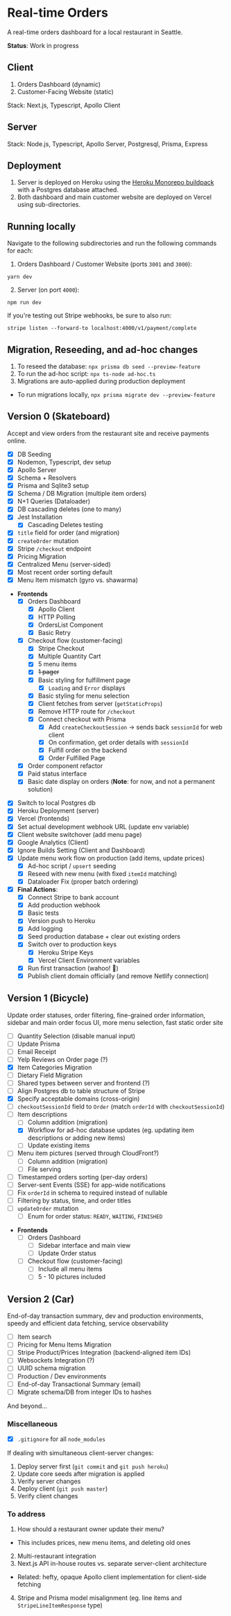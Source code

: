 # Real-time Orders

A real-time orders dashboard for a local restaurant in Seattle.

**Status**: Work in progress

## Client
1. Orders Dashboard (dynamic)
2. Customer-Facing Website (static)

Stack: Next.js, Typescript, Apollo Client

## Server
Stack: Node.js, Typescript, Apollo Server, Postgresql, Prisma, Express

## Deployment
1. Server is deployed on Heroku using the [Heroku Monorepo buildpack](https://github.com/lstoll/heroku-buildpack-monorepo) with a Postgres database attached.
2. Both dashboard and main customer website are deployed on Vercel using sub-directories.

## Running locally
Navigate to the following subdirectories and run the following commands for each:

1. Orders Dashboard / Customer Website (ports `3001` and `3000`):
```
yarn dev
```
2. Server (on port `4000`): 

```
npm run dev
```

If you're testing out Stripe webhooks, be sure to also run:
```
stripe listen --forward-to localhost:4000/v1/payment/complete
```

## Migration, Reseeding, and ad-hoc changes

1. To reseed the database: `npx prisma db seed --preview-feature`
2. To run the ad-hoc script: `npx ts-node ad-hoc.ts`
3. Migrations are auto-applied during production deployment
  - To run migrations locally, `npx prisma migrate dev --preview-feature`
## Version 0 (Skateboard)
Accept and view orders from the restaurant site and receive payments online.

- [x] DB Seeding
- [x] Nodemon, Typescript, dev setup
- [x] Apollo Server
- [x] Schema + Resolvers
- [x] Prisma and Sqlite3 setup
- [x] Schema / DB Migration (multiple item orders)
- [x] N+1 Queries (Dataloader)
- [x] DB cascading deletes (one to many)
- [x] Jest Installation
  - [x] Cascading Deletes testing
- [x] `title` field for order (and migration)
- [x] `createOrder` mutation
- [x] Stripe `/checkout` endpoint
- [x] Pricing Migration
- [x] Centralized Menu (server-sided)
- [x] Most recent order sorting default
- [x] Menu Item mismatch (gyro vs. shawarma)
- **Frontends**
  - [x] Orders Dashboard
    - [x] Apollo Client
    - [x] HTTP Polling
    - [x] OrdersList Component
    - [x] Basic Retry
  - [x] Checkout flow (customer-facing)
    - [x] Stripe Checkout
    - [x] Multiple Quantity Cart
    - [x] 5 menu items
    - [x] ~~1 pager~~
    - [x] Basic styling for fulfillment page
      - [x] `Loading` and `Error` displays
    - [x] Basic styling for menu selection
    - [x] Client fetches from server (`getStaticProps`)
    - [x] Remove HTTP route for `/checkout`
    - [x] Connect checkout with Prisma
      - [x] Add `createCheckoutSession` -> sends back `sessionId` for web client
      - [x] On confirmation, get order details with `sessionId`
      - [x] Fulfill order on the backend
      - [x] Order Fulfilled Page
  - [x] Order component refactor
  - [x] Paid status interface
  - [x] Basic date display on orders (**Note**: for now, and not a permanent solution)
- [x] Switch to local Postgres db
- [x] Heroku Deployment (server)
- [x] Vercel (frontends)
- [x] Set actual development webhook URL (update env variable)
- [x] Client website switchover (add menu page) 
- [x] Google Analytics (Client)
- [x] Ignore Builds Setting (Client and Dashboard)
- [x] Update menu work flow on production (add items, update prices)
  - [x] Ad-hoc script / `upsert` seeding
  - [x] Reseed with new menu (with fixed `itemId` matching)
  - [x] Dataloader Fix (proper batch ordering)
- [x] **Final Actions**: 
  - [x] Connect Stripe to bank account
  - [x] Add production webhook
  - [x] Basic tests
  - [x] Version push to Heroku 
  - [x] Add logging
  - [x] Seed production database + clear out existing orders
  - [x] Switch over to production keys
    - [x] Heroku Stripe Keys 
    - [x] Vercel Client Environment variables
  - [x] Run first transaction (wahoo! 🎉)
  - [x] Publish client domain officially (and remove Netlify connection)
## Version 1 (Bicycle)
Update order statuses, order filtering, fine-grained order information, sidebar and main order focus UI, more menu selection, fast static order site

- [ ] Quantity Selection (disable manual input)
- [ ] Update Prisma
- [ ] Email Receipt
- [ ] Yelp Reviews on Order page (?)
- [x] Item Categories Migration
- [ ] Dietary Field Migration
- [ ] Shared types between server and frontend (?)
- [ ] Align Postgres db to table structure of Stripe
- [x] Specify acceptable domains (cross-origin)
- [ ] `checkoutSessionId` field to `Order` (match `orderId` with `checkoutSessionId`)
- [ ] Item descriptions
  - [ ] Column addition (migration)
  - [x] Workflow for ad-hoc database updates (eg. updating item descriptions or adding new items)
  - [ ] Update existing items
- [ ] Menu item pictures (served through CloudFront?)
  - [ ] Column addition (migration)
  - [ ] File serving
- [ ] Timestamped orders sorting (per-day orders)
- [ ] Server-sent Events (SSE) for app-wide notifications
- [ ] Fix `orderId` in schema to required instead of nullable
- [ ] Filtering by status, time, and order titles
- [ ] `updateOrder` mutation
  - [ ] Enum for order status: `READY`, `WAITING`, `FINISHED`
- **Frontends**
  - [ ] Orders Dashboard
     - [ ] Sidebar interface and main view
     - [ ] Update Order status
  - [ ] Checkout flow (customer-facing)
    - [ ] Include all menu items
    - [ ] 5 - 10 pictures included

## Version 2 (Car)
End-of-day transaction summary, dev and production environments, speedy and efficient data fetching, service observability

- [ ] Item search
- [ ] Pricing for Menu Items Migration
- [ ] Stripe Product/Prices Integration (backend-aligned item IDs)
- [ ] Websockets Integration (?)
- [ ] UUID schema migration
- [ ] Production / Dev environments
- [ ] End-of-day Transactional Summary (email)
- [ ] Migrate schema/DB from integer IDs to hashes

And beyond...

### Miscellaneous
- [x] `.gitignore` for all `node_modules`

If dealing with simultaneous client-server changes:
1. Deploy server first (`git commit` and `git push heroku`)
2. Update core seeds after migration is applied
2. Verify server changes
3. Deploy client (`git push master`)
4. Verify client changes

### To address
1. How should a restaurant owner update their menu?
- This includes prices, new menu items, and deleting old ones
2. Multi-restaurant integration
3. Next.js API in-house routes vs. separate server-client architecture
- Related: hefty, opaque Apollo client implementation for client-side fetching
4. Stripe and Prisma model misalignment (eg. line items and `StripeLineItemResponse` type)

